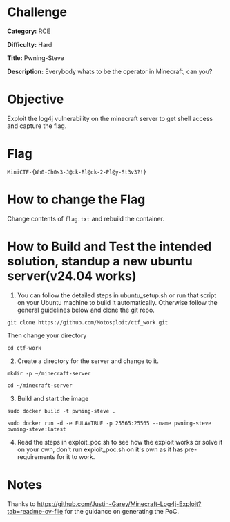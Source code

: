 # Challenge

**Category:** RCE

**Difficulty:** Hard

**Title:** Pwning-Steve

**Description:** Everybody whats to be the operator in Minecraft, can you?

# Objective
Exploit the log4j vulnerability on the minecraft server to get shell access and capture the flag.  

# Flag
```
MiniCTF-{Wh0-Ch0s3-J@ck-Bl@ck-2-Pl@y-St3v3?!}
```
# How to change the Flag
Change contents of `flag.txt` and rebuild the container.

# How to Build and Test the intended solution, standup a new ubuntu server(v24.04 works)

1. You can follow the detailed steps in ubuntu_setup.sh or run that script on your Ubuntu machine to build it automatically. Otherwise follow the general guidelines below  and clone the git repo.
```
git clone https://github.com/Motosploit/ctf_work.git
```
Then change your directory 
```
cd ctf-work
```
2. Create a directory for the server and change to it.
```
mkdir -p ~/minecraft-server 
```
```
cd ~/minecraft-server
```

3. Build and start the image
```
sudo docker build -t pwning-steve .
```
```
sudo docker run -d -e EULA=TRUE -p 25565:25565 --name pwning-steve pwning-steve:latest
```
4. Read the steps in exploit_poc.sh to see how the exploit works or solve it on your own, don't run exploit_poc.sh on it's own as it has pre-requirements for it to work.

# Notes
Thanks to https://github.com/Justin-Garey/Minecraft-Log4j-Exploit?tab=readme-ov-file for the guidance on generating the PoC.